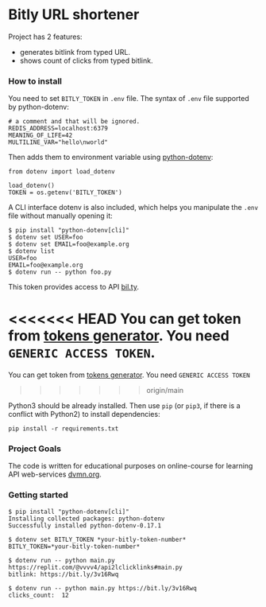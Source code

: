 # Bitly URL shortener

Project has 2 features:
- generates bitlink from typed URL.
- shows count of clicks from typed bitlink.


### How to install

You need to set `BITLY_TOKEN` in `.env` file. The syntax of `.env` file supported by python-dotenv:
```
# a comment and that will be ignored.
REDIS_ADDRESS=localhost:6379
MEANING_OF_LIFE=42
MULTILINE_VAR="hello\nworld"
```
Then adds them to environment variable using [python-dotenv](https://pypi.org/project/python-dotenv/0.9.1/):
```
from dotenv import load_dotenv

load_dotenv()
TOKEN = os.getenv('BITLY_TOKEN')
```
A CLI interface dotenv is also included, which helps you manipulate the `.env` file without manually opening it:
```
$ pip install "python-dotenv[cli]"
$ dotenv set USER=foo
$ dotenv set EMAIL=foo@example.org
$ dotenv list
USER=foo
EMAIL=foo@example.org
$ dotenv run -- python foo.py
```

This token provides access to API [bil.ty](https://app.bitly.com/). 

<<<<<<< HEAD
You can get token from [tokens generator](https://bitly.com/a/oauth_apps). You need `GENERIC ACCESS TOKEN`.
=======
You can get token from [tokens generator](https://bitly.com/a/oauth_apps). You need `GENERIC ACCESS TOKEN`
>>>>>>> origin/main

Python3 should be already installed. 
Then use `pip` (or `pip3`, if there is a conflict with Python2) to install dependencies:
```
pip install -r requirements.txt
```

### Project Goals

The code is written for educational purposes on online-course for learning API web-services [dvmn.org](https://dvmn.org/).

### Getting started

```
$ pip install "python-dotenv[cli]"
Installing collected packages: python-dotenv
Successfully installed python-dotenv-0.17.1

$ dotenv set BITLY_TOKEN *your-bitly-token-number*
BITLY_TOKEN=*your-bitly-token-number*

$ dotenv run -- python main.py https://replit.com/@vvvv4/api2lclicklinks#main.py
bitlink: https://bit.ly/3v16Rwq

$ dotenv run -- python main.py https://bit.ly/3v16Rwq
clicks_count:  12
```
